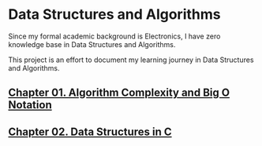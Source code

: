 # Data Structures and Algorithms

Since my formal academic background is Electronics, I have zero knowledge base in Data Structures and Algorithms.


This project is an effort to document my learning journey in Data Structures and Algorithms.

## [Chapter 01. Algorithm Complexity and Big O Notation](/ch01/Ch01-Algorithm-Complexity-and-Big-O-Notation.ipynb)

## [Chapter 02. Data Structures in C](/ch02)


